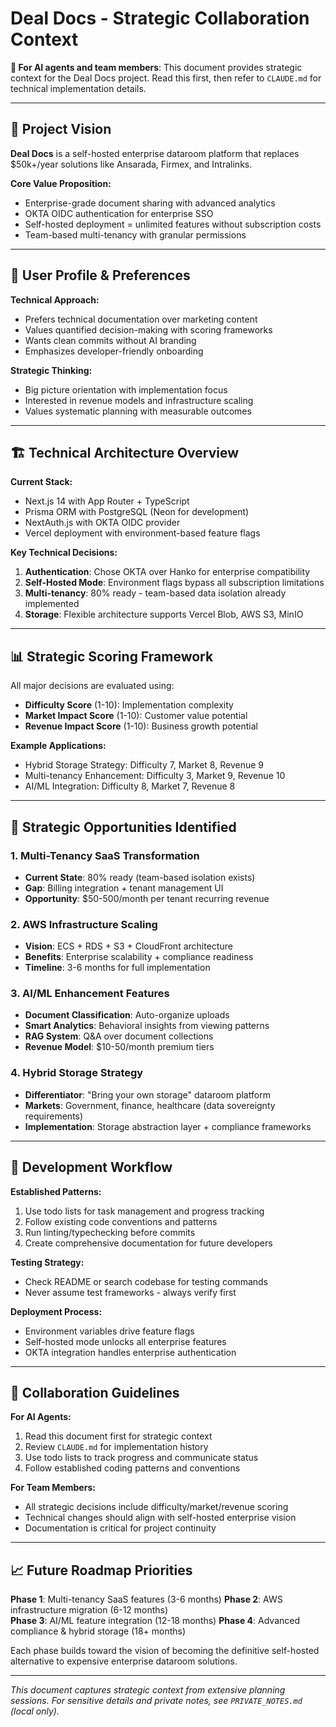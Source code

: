 # Deal Docs - Strategic Collaboration Context

**🎯 For AI agents and team members**: This document provides strategic context for the Deal Docs project. Read this first, then refer to `CLAUDE.md` for technical implementation details.

---

## 🚀 Project Vision

**Deal Docs** is a self-hosted enterprise dataroom platform that replaces $50k+/year solutions like Ansarada, Firmex, and Intralinks.

**Core Value Proposition:**
- Enterprise-grade document sharing with advanced analytics
- OKTA OIDC authentication for enterprise SSO
- Self-hosted deployment = unlimited features without subscription costs
- Team-based multi-tenancy with granular permissions

---

## 👤 User Profile & Preferences

**Technical Approach:**
- Prefers technical documentation over marketing content
- Values quantified decision-making with scoring frameworks
- Wants clean commits without AI branding
- Emphasizes developer-friendly onboarding

**Strategic Thinking:**
- Big picture orientation with implementation focus
- Interested in revenue models and infrastructure scaling
- Values systematic planning with measurable outcomes

---

## 🏗️ Technical Architecture Overview

**Current Stack:**
- Next.js 14 with App Router + TypeScript
- Prisma ORM with PostgreSQL (Neon for development)
- NextAuth.js with OKTA OIDC provider
- Vercel deployment with environment-based feature flags

**Key Technical Decisions:**
1. **Authentication**: Chose OKTA over Hanko for enterprise compatibility
2. **Self-Hosted Mode**: Environment flags bypass all subscription limitations
3. **Multi-tenancy**: 80% ready - team-based data isolation already implemented
4. **Storage**: Flexible architecture supports Vercel Blob, AWS S3, MinIO

---

## 📊 Strategic Scoring Framework

All major decisions are evaluated using:
- **Difficulty Score** (1-10): Implementation complexity
- **Market Impact Score** (1-10): Customer value potential  
- **Revenue Impact Score** (1-10): Business growth potential

**Example Applications:**
- Hybrid Storage Strategy: Difficulty 7, Market 8, Revenue 9
- Multi-tenancy Enhancement: Difficulty 3, Market 9, Revenue 10
- AI/ML Integration: Difficulty 8, Market 7, Revenue 8

---

## 🎯 Strategic Opportunities Identified

### 1. **Multi-Tenancy SaaS Transformation**
- **Current State**: 80% ready (team-based isolation exists)
- **Gap**: Billing integration + tenant management UI
- **Opportunity**: $50-500/month per tenant recurring revenue

### 2. **AWS Infrastructure Scaling**
- **Vision**: ECS + RDS + S3 + CloudFront architecture
- **Benefits**: Enterprise scalability + compliance readiness
- **Timeline**: 3-6 months for full implementation

### 3. **AI/ML Enhancement Features**
- **Document Classification**: Auto-organize uploads
- **Smart Analytics**: Behavioral insights from viewing patterns
- **RAG System**: Q&A over document collections
- **Revenue Model**: $10-50/month premium tiers

### 4. **Hybrid Storage Strategy**
- **Differentiator**: "Bring your own storage" dataroom platform
- **Markets**: Government, finance, healthcare (data sovereignty requirements)
- **Implementation**: Storage abstraction layer + compliance frameworks

---

## 🔄 Development Workflow

**Established Patterns:**
1. Use todo lists for task management and progress tracking
2. Follow existing code conventions and patterns
3. Run linting/typechecking before commits
4. Create comprehensive documentation for future developers

**Testing Strategy:**
- Check README or search codebase for testing commands
- Never assume test frameworks - always verify first

**Deployment Process:**
- Environment variables drive feature flags
- Self-hosted mode unlocks all enterprise features
- OKTA integration handles enterprise authentication

---

## 🤝 Collaboration Guidelines

**For AI Agents:**
1. Read this document first for strategic context
2. Review `CLAUDE.md` for implementation history
3. Use todo lists to track progress and communicate status
4. Follow established coding patterns and conventions

**For Team Members:**
- All strategic decisions include difficulty/market/revenue scoring
- Technical changes should align with self-hosted enterprise vision
- Documentation is critical for project continuity

---

## 📈 Future Roadmap Priorities

**Phase 1**: Multi-tenancy SaaS features (3-6 months)
**Phase 2**: AWS infrastructure migration (6-12 months)  
**Phase 3**: AI/ML feature integration (12-18 months)
**Phase 4**: Advanced compliance & hybrid storage (18+ months)

Each phase builds toward the vision of becoming the definitive self-hosted alternative to expensive enterprise dataroom solutions.

---

*This document captures strategic context from extensive planning sessions. For sensitive details and private notes, see `PRIVATE_NOTES.md` (local only).*